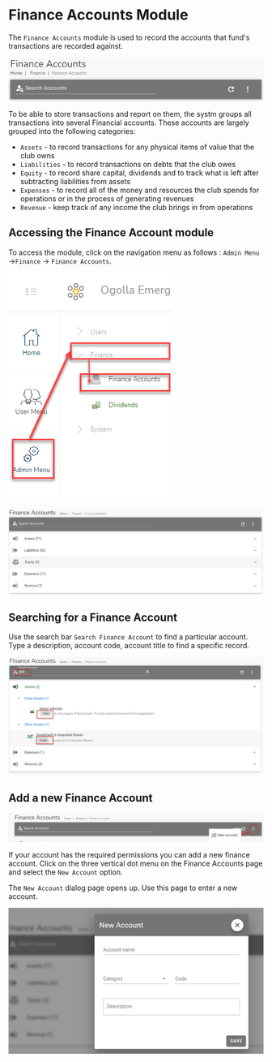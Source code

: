 # Finance Accounts Module

The `Finance Accounts` module is used to record the accounts that fund's transactions are recorded against.

![alt text](../images/10.0_Finance_Account_Banner.png "Finance Accounts banner")

To be able to store transactions and report on them, the systm groups all transactions into several Financial accounts. These accounts are largely grouped into the following categories:

- `Assets` - to record transactions for any physical items of value that the club owns
- `Liabilities` - to record transactions on debts that the club owes
- `Equity` - to record share capital, dividends and to track what is left after subtracting liabilities from assets
- `Expenses` - to record all of the money and resources the club spends for operations or in the process of generating revenues
- `Revenue` - keep track of any income the club brings in from operations 

## Accessing the Finance Account module
To access the  module, click on the navigation menu as follows : `Admin Menu` ->`Finance` -> `Finance Accounts`.


![alt text](../images/10.1_Finance_Account_Menu.png ":size=x150 Finance Accounts menu")



![alt text](../images/10.2_Finance_Account_Page.png ":size=x250 Finance Accounts page")

## Searching for a Finance Account 

Use the search bar `Search Finance Account` to find a particular account. Type a description, account code, account title to find a specific record.

![alt text](../images/10.3_Finance_Account_Search.png ":size=x300 Finance Accounts search")

## Add a new Finance Account

![alt text](../images/10.4_Add_Finanace_Account_Menu.png "Add Finance Account menu")

If your account has the required permissions you can add a new finance account. Click on the three vertical dot menu on the Finance Accounts page and select the `New Account` option.


The `New Account` dialog page opens up. Use this page to enter a new account.

![alt text](../images/10.5_Add_Finance_Account_Page.png ":size=x250 Add Finance Account page")
